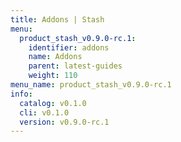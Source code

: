```yaml
---
title: Addons | Stash
menu:
  product_stash_v0.9.0-rc.1:
    identifier: addons
    name: Addons
    parent: latest-guides
    weight: 110
menu_name: product_stash_v0.9.0-rc.1
info:
  catalog: v0.1.0
  cli: v0.1.0
  version: v0.9.0-rc.1
---
```


